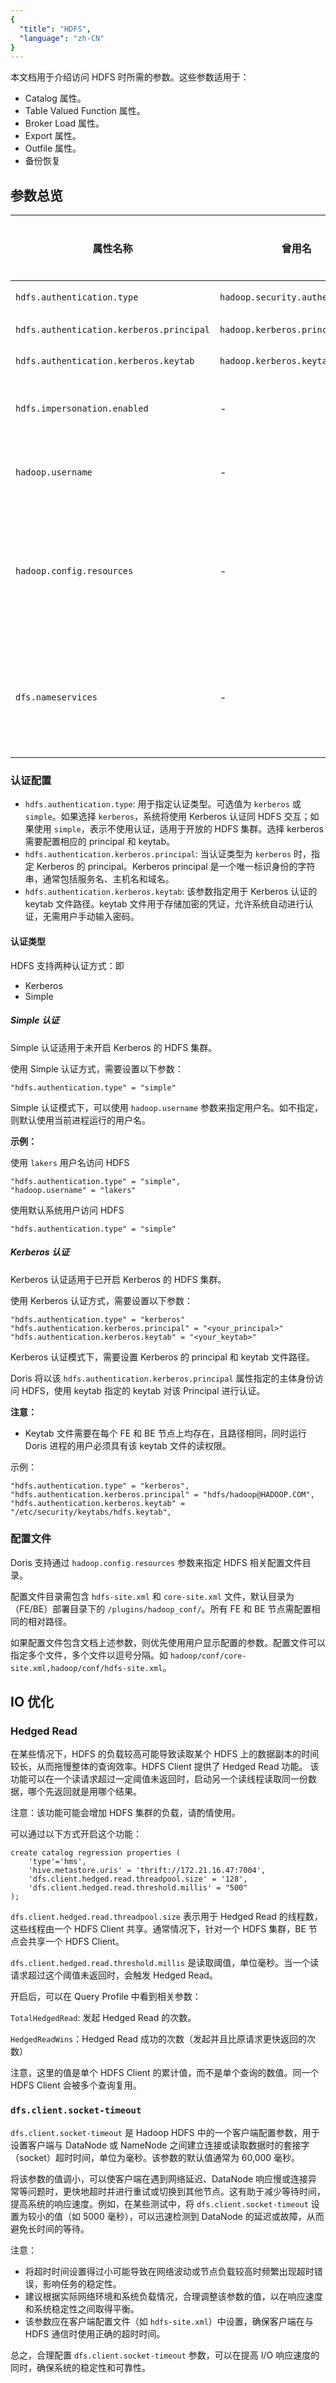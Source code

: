 ```yaml
---
{
  "title": "HDFS",
  "language": "zh-CN"
}
---
```


<!--
Licensed to the Apache Software Foundation (ASF) under one
or more contributor license agreements.  See the NOTICE file
distributed with this work for additional information
regarding copyright ownership.  The ASF licenses this file
to you under the Apache License, Version 2.0 (the
"License"); you may not use this file except in compliance
with the License.  You may obtain a copy of the License at

  http://www.apache.org/licenses/LICENSE-2.0

Unless required by applicable law or agreed to in writing,
software distributed under the License is distributed on an
"AS IS" BASIS, WITHOUT WARRANTIES OR CONDITIONS OF ANY
KIND, either express or implied.  See the License for the
specific language governing permissions and limitations
under the License.
-->

本文档用于介绍访问 HDFS 时所需的参数。这些参数适用于：
- Catalog 属性。
- Table Valued Function 属性。
- Broker Load 属性。
- Export 属性。
- Outfile 属性。
- 备份恢复

## 参数总览

| 属性名称                                     | 曾用名                              | 描述                                                                                                                                                                                                                                        | 默认值      | 是否必须 |
|------------------------------------------|----------------------------------|-------------------------------------------------------------------------------------------------------------------------------------------------------------------------------------------------------------------------------------------|----------|------|
| `hdfs.authentication.type`               | `hadoop.security.authentication` | 访问 HDFS 的认证类型。支持 `kerberos` 和 `simple`                                                                                                                                                                                                      | `simple` | 否    |
| `hdfs.authentication.kerberos.principal` | `hadoop.kerberos.principal`      | 当认证类型为 `kerberos` 时，指定 principal                                                                                                                                                                                                          | -        | 否    |
| `hdfs.authentication.kerberos.keytab`    | `hadoop.kerberos.keytab`         | 当认证类型为 `kerberos` 时，指定 keytab                                                                                                                                                                                                             | -        | 否    |
| `hdfs.impersonation.enabled`             | -                                | 如果为 `true`，将开启 HDFS 的 impersonation 功能。会使用 `core-site.xml` 中配置的代理用户，来代理 Doris 的登录用户，执行 HDFS 操作                                                                                                                                                  | `尚未支持`   | -    |
| `hadoop.username`                        | -                                | 当认证类型为 `simple` 时，会使用此用户来访问 HDFS。默认情况下，会使用运行 Doris 进程的 Linux 系统用户进行访问                                                                                                                                                                      | -        | -    |
| `hadoop.config.resources`                | -                                | 指定 HDFS 相关配置文件目录（需包含 `hdfs-site.xml` 和 `core-site.xml`）,需使用相对路径，默认目录为（FE/BE）部署目录下的 /plugins/hadoop_conf/（可修改 fe.conf/be.conf 中的 hadoop_config_dir 来更改默认路径）。所有 FE 和 BE 节点需配置相同相对路径。示例：`hadoop/conf/core-site.xml,hadoop/conf/hdfs-site.xml` | -        | -    |
| `dfs.nameservices`                       | -                                | 手动配置 HDFS 高可用集群的参数。若使用 `hadoop.config.resources` 配置，则会自动从 `hdfs-site.xml` 读取参数。需配合以下参数：<br>`dfs.ha.namenodes.your-nameservice`<br>`dfs.namenode.rpc-address.your-nameservice.nn1`<br>`dfs.client.failover.proxy.provider` 等                 | -        | -    |

### 认证配置
- `hdfs.authentication.type`: 用于指定认证类型。可选值为 `kerberos` 或 `simple`。如果选择 `kerberos`，系统将使用 Kerberos 认证同 HDFS 交互；如果使用 `simple`，表示不使用认证，适用于开放的 HDFS 集群。选择 kerberos 需要配置相应的 principal 和 keytab。
- `hdfs.authentication.kerberos.principal`: 当认证类型为 `kerberos` 时，指定 Kerberos 的 principal。Kerberos principal 是一个唯一标识身份的字符串，通常包括服务名、主机名和域名。
- `hdfs.authentication.kerberos.keytab`: 该参数指定用于 Kerberos 认证的 keytab 文件路径。keytab 文件用于存储加密的凭证，允许系统自动进行认证，无需用户手动输入密码。

#### 认证类型
HDFS 支持两种认证方式：即 
- Kerberos
- Simple

##### Simple 认证
Simple 认证适用于未开启 Kerberos 的 HDFS 集群。

使用 Simple 认证方式，需要设置以下参数：
```
"hdfs.authentication.type" = "simple"
```

Simple 认证模式下，可以使用 `hadoop.username` 参数来指定用户名。如不指定，则默认使用当前进程运行的用户名。

**示例：**

使用 `lakers` 用户名访问 HDFS
```plaintext
"hdfs.authentication.type" = "simple",
"hadoop.username" = "lakers"
```

使用默认系统用户访问 HDFS
```plaintext
"hdfs.authentication.type" = "simple"
```
##### Kerberos 认证
Kerberos 认证适用于已开启 Kerberos 的 HDFS 集群。

使用 Kerberos 认证方式，需要设置以下参数：

```plaintext
"hdfs.authentication.type" = "kerberos"
"hdfs.authentication.kerberos.principal" = "<your_principal>"
"hdfs.authentication.kerberos.keytab" = "<your_keytab>"
```

Kerberos 认证模式下，需要设置 Kerberos 的 principal 和 keytab 文件路径。

Doris 将以该 `hdfs.authentication.kerberos.principal` 属性指定的主体身份访问 HDFS，使用 keytab 指定的 keytab 对该 Principal 进行认证。

**注意：**
- Keytab 文件需要在每个 FE 和 BE 节点上均存在，且路径相同，同时运行 Doris 进程的用户必须具有该 keytab 文件的读权限。

示例：
```plaintext
"hdfs.authentication.type" = "kerberos",
"hdfs.authentication.kerberos.principal" = "hdfs/hadoop@HADOOP.COM",
"hdfs.authentication.kerberos.keytab" = "/etc/security/keytabs/hdfs.keytab",
```

### 配置文件

Doris 支持通过 `hadoop.config.resources` 参数来指定 HDFS 相关配置文件目录。

配置文件目录需包含 `hdfs-site.xml` 和 `core-site.xml` 文件，默认目录为（FE/BE）部署目录下的 `/plugins/hadoop_conf/`。所有 FE 和 BE 节点需配置相同的相对路径。

如果配置文件包含文档上述参数，则优先使用用户显示配置的参数。配置文件可以指定多个文件，多个文件以逗号分隔。如 `hadoop/conf/core-site.xml,hadoop/conf/hdfs-site.xml`。

## IO 优化

### Hedged Read

在某些情况下，HDFS 的负载较高可能导致读取某个 HDFS 上的数据副本的时间较长，从而拖慢整体的查询效率。HDFS Client 提供了 Hedged Read 功能。
该功能可以在一个读请求超过一定阈值未返回时，启动另一个读线程读取同一份数据，哪个先返回就是用哪个结果。

注意：该功能可能会增加 HDFS 集群的负载，请酌情使用。

可以通过以下方式开启这个功能：

```
create catalog regression properties (
    'type'='hms',
    'hive.metastore.uris' = 'thrift://172.21.16.47:7004',
    'dfs.client.hedged.read.threadpool.size' = '128',
    'dfs.client.hedged.read.threshold.millis' = "500"
);
```

`dfs.client.hedged.read.threadpool.size` 表示用于 Hedged Read 的线程数，这些线程由一个 HDFS Client 共享。通常情况下，针对一个 HDFS 集群，BE 节点会共享一个 HDFS Client。

`dfs.client.hedged.read.threshold.millis` 是读取阈值，单位毫秒。当一个读请求超过这个阈值未返回时，会触发 Hedged Read。

开启后，可以在 Query Profile 中看到相关参数：

`TotalHedgedRead`: 发起 Hedged Read 的次数。

`HedgedReadWins`：Hedged Read 成功的次数（发起并且比原请求更快返回的次数）

注意，这里的值是单个 HDFS Client 的累计值，而不是单个查询的数值。同一个 HDFS Client 会被多个查询复用。

### `dfs.client.socket-timeout`

`dfs.client.socket-timeout` 是 Hadoop HDFS 中的一个客户端配置参数，用于设置客户端与 DataNode 或 NameNode 之间建立连接或读取数据时的套接字（socket）超时时间，单位为毫秒。该参数的默认值通常为 60,000 毫秒。

将该参数的值调小，可以使客户端在遇到网络延迟、DataNode 响应慢或连接异常等问题时，更快地超时并进行重试或切换到其他节点。这有助于减少等待时间，提高系统的响应速度。例如，在某些测试中，将 `dfs.client.socket-timeout` 设置为较小的值（如 5000 毫秒），可以迅速检测到 DataNode 的延迟或故障，从而避免长时间的等待。

注意：

- 将超时时间设置得过小可能导致在网络波动或节点负载较高时频繁出现超时错误，影响任务的稳定性。
- 建议根据实际网络环境和系统负载情况，合理调整该参数的值，以在响应速度和系统稳定性之间取得平衡。
- 该参数应在客户端配置文件（如 `hdfs-site.xml`）中设置，确保客户端在与 HDFS 通信时使用正确的超时时间。

总之，合理配置 `dfs.client.socket-timeout` 参数，可以在提高 I/O 响应速度的同时，确保系统的稳定性和可靠性。

